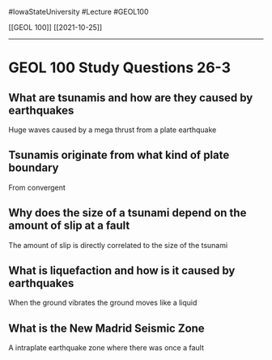 
#IowaStateUniversity  #Lecture  #GEOL100

[[GEOL 100]] [[2021-10-25]]

---

# GEOL 100 Study Questions 26-3

## What are tsunamis and how are they caused by earthquakes

Huge waves caused by a mega thrust from a plate earthquake

## Tsunamis originate from what kind of plate boundary 

From convergent 

## Why does the size of a tsunami depend on the amount of slip at a fault

The amount of slip is directly correlated  to the size of the tsunami 

## What is liquefaction and how is it caused  by earthquakes 

When the ground vibrates the ground moves like a liquid

## What is the New Madrid Seismic Zone 

A intraplate earthquake zone where there was once a fault 
